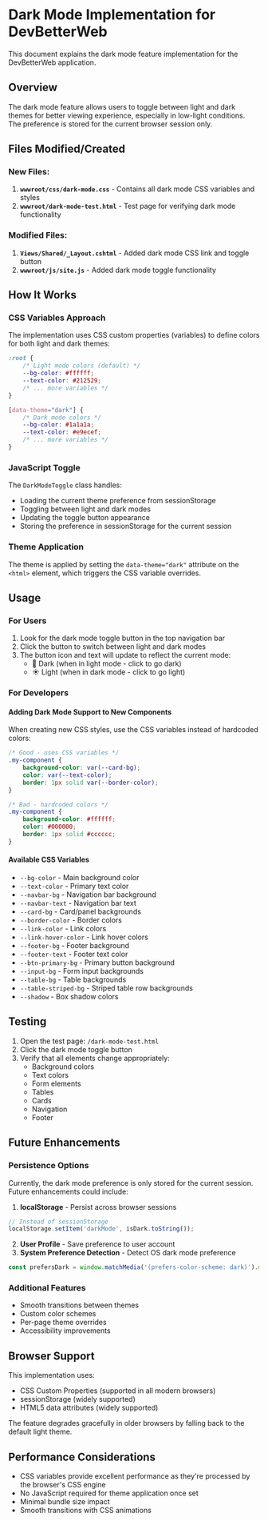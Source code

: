 # Dark Mode Implementation for DevBetterWeb

This document explains the dark mode feature implementation for the DevBetterWeb application.

## Overview

The dark mode feature allows users to toggle between light and dark themes for better viewing experience, especially in low-light conditions. The preference is stored for the current browser session only.

## Files Modified/Created

### New Files:
1. **`wwwroot/css/dark-mode.css`** - Contains all dark mode CSS variables and styles
2. **`wwwroot/dark-mode-test.html`** - Test page for verifying dark mode functionality

### Modified Files:
1. **`Views/Shared/_Layout.cshtml`** - Added dark mode CSS link and toggle button
2. **`wwwroot/js/site.js`** - Added dark mode toggle functionality

## How It Works

### CSS Variables Approach
The implementation uses CSS custom properties (variables) to define colors for both light and dark themes:

```css
:root {
    /* Light mode colors (default) */
    --bg-color: #ffffff;
    --text-color: #212529;
    /* ... more variables */
}

[data-theme="dark"] {
    /* Dark mode colors */
    --bg-color: #1a1a1a;
    --text-color: #e9ecef;
    /* ... more variables */
}
```

### JavaScript Toggle
The `DarkModeToggle` class handles:
- Loading the current theme preference from sessionStorage
- Toggling between light and dark modes
- Updating the toggle button appearance
- Storing the preference in sessionStorage for the current session

### Theme Application
The theme is applied by setting the `data-theme="dark"` attribute on the `<html>` element, which triggers the CSS variable overrides.

## Usage

### For Users
1. Look for the dark mode toggle button in the top navigation bar
2. Click the button to switch between light and dark modes
3. The button icon and text will update to reflect the current mode:
   - 🌙 Dark (when in light mode - click to go dark)
   - ☀️ Light (when in dark mode - click to go light)

### For Developers

#### Adding Dark Mode Support to New Components
When creating new CSS styles, use the CSS variables instead of hardcoded colors:

```css
/* Good - uses CSS variables */
.my-component {
    background-color: var(--card-bg);
    color: var(--text-color);
    border: 1px solid var(--border-color);
}

/* Bad - hardcoded colors */
.my-component {
    background-color: #ffffff;
    color: #000000;
    border: 1px solid #cccccc;
}
```

#### Available CSS Variables
- `--bg-color` - Main background color
- `--text-color` - Primary text color
- `--navbar-bg` - Navigation bar background
- `--navbar-text` - Navigation bar text
- `--card-bg` - Card/panel backgrounds
- `--border-color` - Border colors
- `--link-color` - Link colors
- `--link-hover-color` - Link hover colors
- `--footer-bg` - Footer background
- `--footer-text` - Footer text color
- `--btn-primary-bg` - Primary button background
- `--input-bg` - Form input backgrounds
- `--table-bg` - Table backgrounds
- `--table-striped-bg` - Striped table row backgrounds
- `--shadow` - Box shadow colors

## Testing

1. Open the test page: `/dark-mode-test.html`
2. Click the dark mode toggle button
3. Verify that all elements change appropriately:
   - Background colors
   - Text colors
   - Form elements
   - Tables
   - Cards
   - Navigation
   - Footer

## Future Enhancements

### Persistence Options
Currently, the dark mode preference is only stored for the current session. Future enhancements could include:

1. **localStorage** - Persist across browser sessions
```javascript
// Instead of sessionStorage
localStorage.setItem('darkMode', isDark.toString());
```

2. **User Profile** - Save preference to user account
3. **System Preference Detection** - Detect OS dark mode preference
```javascript
const prefersDark = window.matchMedia('(prefers-color-scheme: dark)').matches;
```

### Additional Features
- Smooth transitions between themes
- Custom color schemes
- Per-page theme overrides
- Accessibility improvements

## Browser Support

This implementation uses:
- CSS Custom Properties (supported in all modern browsers)
- sessionStorage (widely supported)
- HTML5 data attributes (widely supported)

The feature degrades gracefully in older browsers by falling back to the default light theme.

## Performance Considerations

- CSS variables provide excellent performance as they're processed by the browser's CSS engine
- No JavaScript required for theme application once set
- Minimal bundle size impact
- Smooth transitions with CSS animations
